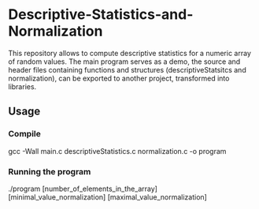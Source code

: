 # Descriptive-Statistics-and-Normalization

This repository allows to compute descriptive statistics for a numeric array of random values.
The main program serves as a demo, the source and header files containing functions and structures (descriptiveStatsitcs and normalization), can be exported to another project, transformed into libraries.

## Usage 

### Compile
gcc -Wall main.c descriptiveStatistics.c normalization.c -o program
### Running the program
./program [number_of_elements_in_the_array] [minimal_value_normalization] [maximal_value_normalization]


